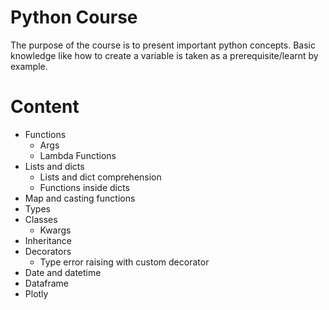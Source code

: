 # Python Course
The purpose of the course is to present important python concepts.
Basic knowledge like how to create a variable is taken as a prerequisite/learnt by example.

# Content


- Functions
  - Args
  - Lambda Functions
- Lists and dicts
    - Lists and dict comprehension
    - Functions inside dicts
- Map and casting functions
- Types
- Classes
  - Kwargs
- Inheritance
- Decorators
    - Type error raising with custom decorator
- Date and datetime
- Dataframe
- Plotly
